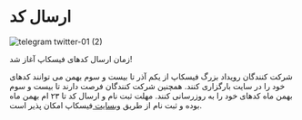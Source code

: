 # ارسال کد
![telegram   twitter-01 (2)](https://user-images.githubusercontent.com/94538977/142751214-c442a22d-5733-4eed-9233-f9c7b3edd001.jpg)



زمان ارسال کدهای فیسکاپ آغاز شد!

شرکت کنندگان رویداد بزرگ فیسکاپ از یکم آذر تا بیست و سوم بهمن می توانند کدهای خود را در سایت بارگزاری کنند.
همچنین شرکت کنندگان فرصت دارند تا بیست و سوم بهمن ماه کدهای خود را به روزرسانی کنند.
مهلت ثبت نام و ارسال کد تا ۲۳ ام بهمن ماه بوده و ثبت نام از طریق 
 [وبسایت ](https://facecup.ir/)
 فیسکاپ امکان پذیر است.

